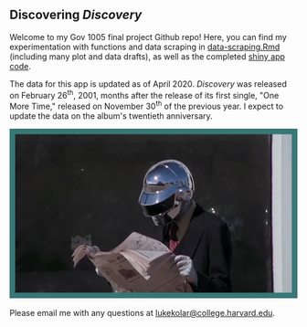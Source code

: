 ## Discovering *Discovery*

Welcome to my Gov 1005 final project Github repo! Here, you can find my experimentation with functions and data scraping in [data-scraping.Rmd](https://github.com/lukekolar/final-project-data-scraping/blob/master/data_scraping.Rmd) (including many plot and data drafts), as well as the completed [shiny app code](https://github.com/lukekolar/final-project-data-scraping/blob/master/discovering_discovery/app.R).

The data for this app is updated as of April 2020. *Discovery* was released on February 26<sup>th</sup>, 2001, months after the release of its first single, "One More Time," released on November 30<sup>th</sup> of the previous year. I expect to update the data on the album's twentieth anniversary.

![alt text](https://github.com/lukekolar/discovering_discovery/blob/master/discovering_discovery_data/discovering_discovery_app/misc/daft.gif "Daft Punk")

Please email me with any questions at [lukekolar@college.harvard.edu](lukekolar@college.harvard.edu).
